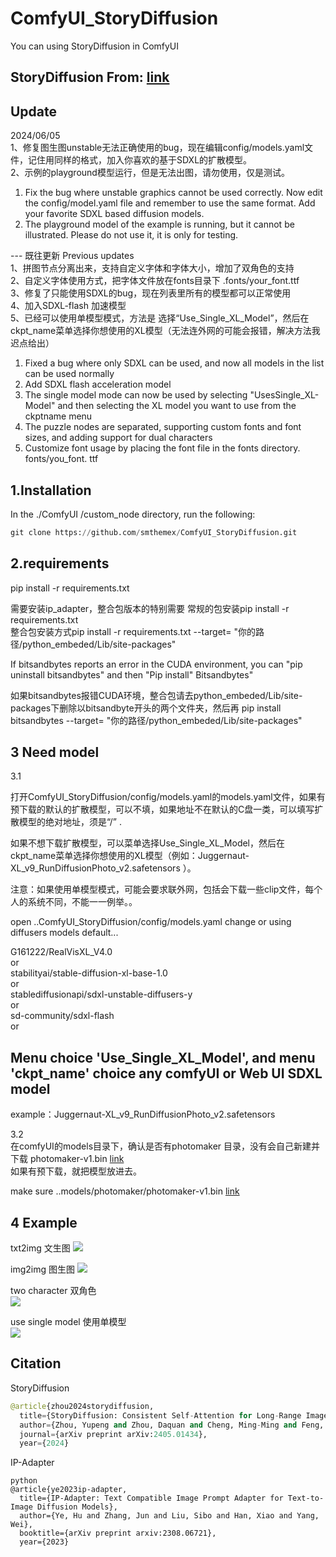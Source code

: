 # ComfyUI_StoryDiffusion
You can using StoryDiffusion in ComfyUI 

StoryDiffusion  From: [link](https://github.com/HVision-NKU/StoryDiffusion)
----

Update
----
2024/06/05   
1、修复图生图unstable无法正确使用的bug，现在编辑config/models.yaml文件，记住用同样的格式，加入你喜欢的基于SDXL的扩散模型。  
2、示例的playground模型运行，但是无法出图，请勿使用，仅是测试。  

1. Fix the bug where unstable graphics cannot be used correctly. Now edit the config/model.yaml file and remember to use the same format. Add your favorite SDXL based diffusion models.  
2. The playground model of the example is running, but it cannot be illustrated. Please do not use it, it is only for testing.  

--- 既往更新 Previous updates   
1、拼图节点分离出来，支持自定义字体和字体大小，增加了双角色的支持   
2、自定义字体使用方式，把字体文件放在fonts目录下 .fonts/your_font.ttf   
3、修复了只能使用SDXL的bug，现在列表里所有的模型都可以正常使用  
4、加入SDXL-flash 加速模型  
5、已经可以使用单模型模式，方法是 选择“Use_Single_XL_Model”，然后在ckpt_name菜单选择你想使用的XL模型（无法连外网的可能会报错，解决方法我迟点给出）   

1. Fixed a bug where only SDXL can be used, and now all models in the list can be used normally  
2. Add SDXL flash acceleration model   
3. The single model mode can now be used by selecting "UsesSingle_XL-Model" and then selecting the XL model you want to use from the ckptname menu
4. The puzzle nodes are separated, supporting custom fonts and font sizes, and adding support for dual characters   
5. Customize font usage by placing the font file in the fonts directory. fonts/you_font. ttf   


1.Installation
-----
  In the ./ComfyUI /custom_node directory, run the following:   
  
  ``` python 
  git clone https://github.com/smthemex/ComfyUI_StoryDiffusion.git   
  ```

  
2.requirements  
----
pip install -r requirements.txt

需要安装ip_adapter，整合包版本的特别需要  常规的包安装pip install -r requirements.txt  
整合包安装方式pip install -r requirements.txt --target= "你的路径/python_embeded/Lib/site-packages"   

If bitsandbytes reports an error in the CUDA environment, you can "pip uninstall bitsandbytes"  and  then  "Pip install" Bitsandbytes"   

如果bitsandbytes报错CUDA环境，整合包请去python_embeded/Lib/site-packages下删除以bitsandbyte开头的两个文件夹，然后再 pip install  bitsandbytes --target= "你的路径/python_embeded/Lib/site-packages"   


   
3 Need  model 
----
3.1  

打开ComfyUI_StoryDiffusion/config/models.yaml的models.yaml文件，如果有预下载的默认的扩散模型，可以不填，如果地址不在默认的C盘一类，可以填写扩散模型的绝对地址，须是“/” .  

如果不想下载扩散模型，可以菜单选择Use_Single_XL_Model，然后在ckpt_name菜单选择你想使用的XL模型（例如：Juggernaut-XL_v9_RunDiffusionPhoto_v2.safetensors  ）。   

注意：如果使用单模型模式，可能会要求联外网，包括会下载一些clip文件，每个人的系统不同，不能一一例举。。

open ..ComfyUI_StoryDiffusion/config/models.yaml change or using diffusers models default...  

G161222/RealVisXL_V4.0   
or  
stabilityai/stable-diffusion-xl-base-1.0   
or  
stablediffusionapi/sdxl-unstable-diffusers-y   
or  
sd-community/sdxl-flash   
or 

Menu  choice 'Use_Single_XL_Model', and menu 'ckpt_name' choice any comfyUI or Web UI SDXL model    
---
example：Juggernaut-XL_v9_RunDiffusionPhoto_v2.safetensors  

3.2  
在comfyUI的models目录下，确认是否有photomaker 目录，没有会自己新建并下载 photomaker-v1.bin   [link](https://huggingface.co/TencentARC/PhotoMaker/tree/main)   
如果有预下载，就把模型放进去。  

 make sure ..models/photomaker/photomaker-v1.bin    [link](https://huggingface.co/TencentARC/PhotoMaker/tree/main)     

4 Example
----
txt2img 文生图
![](https://github.com/smthemex/ComfyUI_StoryDiffusion/blob/main/examples/txt2img.png)

img2img 图生图
![](https://github.com/smthemex/ComfyUI_StoryDiffusion/blob/main/examples/img2img.png)

two character  双角色   
![](https://github.com/smthemex/ComfyUI_StoryDiffusion/blob/main/examples/2character.png)

use single model  使用单模型  
![](https://github.com/smthemex/ComfyUI_StoryDiffusion/blob/main/examples/use_single_model.png)


Citation
------

StoryDiffusion
``` python  
@article{zhou2024storydiffusion,
  title={StoryDiffusion: Consistent Self-Attention for Long-Range Image and Video Generation},
  author={Zhou, Yupeng and Zhou, Daquan and Cheng, Ming-Ming and Feng, Jiashi and Hou, Qibin},
  journal={arXiv preprint arXiv:2405.01434},
  year={2024}

```
IP-Adapter
```
python  
@article{ye2023ip-adapter,
  title={IP-Adapter: Text Compatible Image Prompt Adapter for Text-to-Image Diffusion Models},
  author={Ye, Hu and Zhang, Jun and Liu, Sibo and Han, Xiao and Yang, Wei},
  booktitle={arXiv preprint arxiv:2308.06721},
  year={2023}


